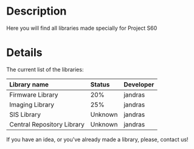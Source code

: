 # Description #

Here you will find all libraries made specially for Project S60


# Details #

The current list of the libraries:

| Library name | Status | Developer |
|:-------------|:-------|:----------|
| Firmware Library | 20%    | jandras   |
| Imaging Library | 25%    | jandras   |
| SIS Library  | Unknown | jandras   |
| Central Repository Library | Unknown | jandras   |


If you have an idea, or you've already made a library, please, contact us!